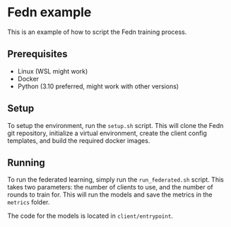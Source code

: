 # Fedn example
This is an example of how to script the Fedn training process.

## Prerequisites
* Linux (WSL might work)
* Docker
* Python (3.10 preferred, might work with other versions)

## Setup
To setup the environment, run the `setup.sh` script. This will clone the Fedn git repository, initialize a virtual environment, create the client config templates, and build the required docker images.

## Running
To run the federated learning, simply run the `run_federated.sh` script. This takes two parameters: the number of clients to use, and the number of rounds to train for. This will run the models and save the metrics in the `metrics` folder.

The code for the models is located in `client/entrypoint`.